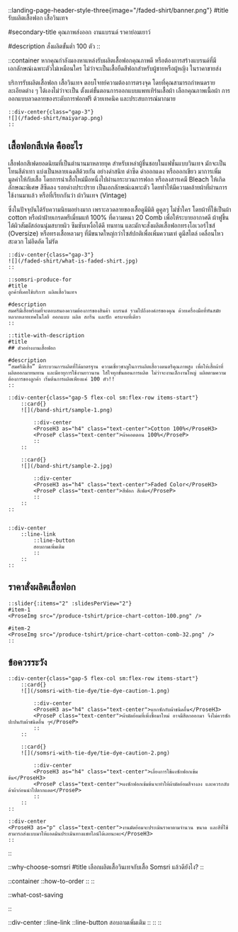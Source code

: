 ::landing-page-header-style-three{image="/faded-shirt/banner.png"}
#title
รับผลิตเสื้อฟอก เสื้อวินเทจ

#secondary-title
คุณภาพส่งออก งานแบรนด์ ราคาย่อมเยาว์

#description
สั่งผลิตขั้นต่ำ 100 ตัว
::

::container
<ProseP class="text-center">หากคุณกำลังมองหาแหล่งรับผลิตเสื้อฟอกคุณภาพดี หรือต้องการสร้างแบรนด์ที่มีเอกลักษณ์เฉพาะตัวไม่เหมือนใคร ไม่ว่าจะเป็นเสื้อยืดสีฟอกสำหรับผู้ชายหรือผู้หญิง ในราคาขายส่ง</ProseP>

<ProseP class="text-center">บริการรับผลิตเสื้อฟอก เสื้อวินเทจ ตอบโจทย์ความต้องการตรงจุด โดยที่คุณสามารถกำหนดรายละเอียดต่าง ๆ ได้เองไม่ว่าจะเป็น ตั้งแต่ขั้นตอนการออกแบบแพทเทิร์นเสื้อผ้า เลือกคุณภาพเนื้อผ้า การออกแบบลวดลายของระดับการฟอกฟรี ด้วยเทคนิค และประสบการณ์มากมาย</ProseP>

    ::div-center{class="gap-3"}
    ![](/faded-shirt/maiyarap.png)
    ::

## เสื้อฟอกสีเฟด คืออะไร

เสื้อฟอกสีเฟดยอดนิยมที่เป็นตำนานมาหลายยุค สำหรับเหล่าผู้ชื่นชอบในแฟชั่นแบบวินเทจ มักจะเป็นโทนสีดำเทา แบ่งเป็นหลายเฉดสีด้วยกัน อย่างดำสนิท ดำซีด ดำออกแดง หรือออกเขียว มาการเพิ่มมูลค่าให้กับเสื้อ โดยการนำเสื้อใหม่มือหนึ่งไปผ่านกระบวนการฟอก หรือลงสารเคมี Bleach ให้เกิดลักษณะพิเศษ สีซีดลง รอยด่างประปราย เป็นเอกลักษณ์เฉพาะตัว โดยทำให้มีความคล้ายผ้าที่ผ่านการใช้งานมาแล้ว หรือที่เรียกกันว่า ผ้าวินเทจ (Vintage)

ซึ่งในปัจจุบันได้รับความนิยมอย่างมาก เพราะลวดลายของเสื้อดูมีมิติ ดูคูลๆ ไม่ซ้ำใคร โดยผ้าที่ใช้เป็นผ้า cotton หรือผ้าฝ้ายเกรดพรีเมี่ยมแท้ 100% ที่ความหนา 20 Comb เพื่อให้ระบายอากาศดี ผ้าฟูขึ้น ได้ผิวสัมผัสอ่อนนุ่มสบายผิว ซึมซับเหงื่อได้ดี ทนทาน และมักจะสั่งผลิตเสื้อฟอกทรงโอเวอร์ไซส์ (Oversize) หรือทรงเสื้อหลวมๆ ที่มีขนาดใหญ่กว่าไซส์ปกติเพื่อเพิ่มความเท่ ดูมีสไตล์ เคลื่อนไหวสะดวก ไม่อึดอัด ไม่รัด

    ::div-center{class="gap-3"}
    ![](/faded-shirt/what-is-faded-shirt.jpg)
    ::

    ::somsri-produce-for
    #title
    ลูกค้าที่เคยใช้บริการ ผลิตเสื้อวินเทจ

    #description
    สมศรีมีเสื้อพร้อมที่จะตอบสนองความต้องการของสินค้า แบรนด์ รวมไปถึงองค์กรของคุณ ด้วยเครื่องมือที่ทันสมัยหลากหลายเทคโนโลยี ออกแบบ ผลิต สกรีน และปัก ครบจบที่เดียว
    ::

    ::title-with-description
    #title
    ## ตัวอย่างงานเสื้อฟอก 

    #description
    “สมศรีมีเสื้อ” มีกระบวนการผลิตที่ได้มาตรฐาน ความเชี่ยวชาญในการผลิตเสื้อวงดนตรีคุณภาพสูง เพื่อให้เสื้อผ้าที่ผลิตออกมาทนทาน และมีอายุการใช้งานยาวนาน ใส่ใจทุกขั้นตอนการผลิต ไม่ว่าจะงานเล็กงานใหญ่ ผลิตตามความต้องการของลูกค้า เริ่มต้นการผลิตเพียงแค่ 100 ตัว!!
    ::

    ::div-center{class="gap-5 flex-col sm:flex-row items-start"}
        ::card{}
        ![](/band-shirt/sample-1.png)

            ::div-center
            <ProseH3 as="h4" class="text-center">Cotton 100%</ProseH3>
            <ProseP class="text-center">ผ้าคอตตอน 100%</ProseP>
            ::
        ::

        ::card{}
        ![](/band-shirt/sample-2.jpg)
        
            ::div-center
            <ProseH3 as="h4" class="text-center">Faded Color</ProseH3>
            <ProseP class="text-center">สีฟอก สีเฟด</ProseP>
            ::
        ::
    ::


    ::div-center
        ::line-link
            ::line-button
            สอบถามเพิ่มเติม
            ::
        ::
    ::

## ราคาสั่งผลิตเสื้อฟอก

    ::slider{:items="2" :slidesPerView="2"}
    #item-1
    <ProseImg src="/produce-tshirt/price-chart-cotton-100.png" />

    #item-2
    <ProseImg src="/produce-tshirt/price-chart-cotton-comb-32.png" />
    ::

## ข้อควรระวัง

    ::div-center{class="gap-5 flex-col sm:flex-row items-start"}
        ::card{}
        ![](/somsri-with-tie-dye/tie-dye-caution-1.png)

            ::div-center
            <ProseH3 as="h4" class="text-center">แยกซักกับผ้าชนิดอื่น</ProseH3>
            <ProseP class="text-center">ผ้ามัดย้อมที่เพิ่งซื้อมาใหม่ อาจมีสีตกออกมา จึงไม่ควรซักปะปนกับผ้าชนิดอื่น ๆ</ProseP>
            ::
        ::

        ::card{}
        ![](/somsri-with-tie-dye/tie-dye-caution-2.png)
        
            ::div-center
            <ProseH3 as="h4" class="text-center">เลี่ยงการใช้ผงซักฟอกเข้มข้น</ProseH3>
            <ProseP class="text-center">ผงซักฟอกเข้มข้นจะทำให้ผ้ามัดย้อมสีจางลง และควรกลับด้าผ้าก่อนนำไปตากแดด</ProseP>
            ::
        ::
    ::

    ::div-center
    <ProseH3 as="p" class="text-center">งานมัดย้อมจะประเมินราคาตามจำนวน ขนาด และสีที่ใช้สามารถส่งแบบมาให้แอดมินประเมินทางแชทไลน์ได้เลยนะคะ</ProseH3>
    ::
::

::why-choose-somsri
#title
เลือกผลิตเสื้อวินเทจกับเสื้อ Somsri แล้วดียังไง?
::

::container
    ::how-to-order
    ::
::

::what-cost-saving

::

::div-center
        ::line-link
            ::line-button
            สอบถามเพิ่มเติม
            ::
        ::
::